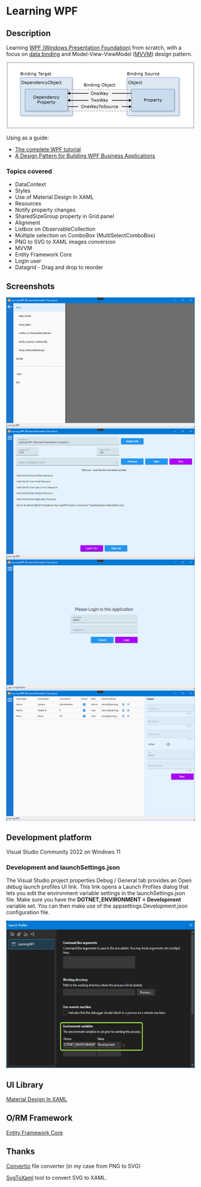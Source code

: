 # Learning WPF

## Description

Learning [WPF (Windows Presentation Foundation)](https://github.com/dotnet/wpf) from scratch, with a focus on [data binding](https://docs.microsoft.com/en-us/dotnet/desktop/wpf/data/?view=netdesktop-6.0#what-is-data-binding) and Model-View-ViewModel ([MVVM](https://www.c-sharpcorner.com/uploadfile/nipuntomar/mvvm-in-wpf/)) design pattern.

<div align="center">
  <img width="500" height="175" src="Assets/databinding-dataflow.png" alt="DataBinding">
</div>

Using as a guide:
- [The complete WPF tutorial](https://www.wpf-tutorial.com/)
- [A Design Pattern for Building WPF Business Applications](https://www.codemag.com/Article/1905031/A-Design-Pattern-for-Building-WPF-Business-Applications-Part-1)

### Topics covered

- DataContext
- Styles 
- Use of Material Design In XAML
- Resources
- Notify property changes
- SharedSizeGroup property in Grid panel
- Alignment
- Listbox on ObservableCollection
- Multiple selection on ComboBox (MultiSelectComboBox)
- PNG to SVG to XAML images conversion
- MVVM
- Entity Framework Core
- Login user
- Datagrid - Drag and drop to reorder


## Screenshots

<div align="center">
  <img width="545" height="346" src="Assets/menu.png" alt="MainMenu">
</div>

<div align="center">
  <img width="545" height="346" src="Assets/hello-world.png" alt="HelloWorld">
</div>

<div align="center">
  <img width="545" height="346" src="Assets/login.png" alt="Login">
</div>

<div align="center">
  <img width="545" height="346" src="Assets/datagrid.png" alt="Datagrid">
</div>


## Development platform

Visual Studio Community 2022 on Windows 11

### Development and launchSettings.json

The Visual Studio project properties Debug / General tab provides an Open debug launch profiles UI link. This link opens a Launch Profiles dialog that lets you edit the environment variable settings in the launchSettings.json file. Make sure you have the **DOTNET_ENVIRONMENT = Development** variable set. You can then make use of the appsettings.Development.json configuration file.

<div align="center">
  <img width="600" height="392" src="Assets/development.png" alt="Development and launchSettings.json">
</div>


## UI Library

[Material Design In XAML](http://materialdesigninxaml.net/)


## O/RM Framework

[Entity Framework Core](https://learn.microsoft.com/en-us/ef/core/)


## Thanks

[Convertio](https://convertio.co) file converter (in my case from PNG to SVG)

[SvgToXaml](https://github.com/BerndK/SvgToXaml) tool to convert SVG to XAML.